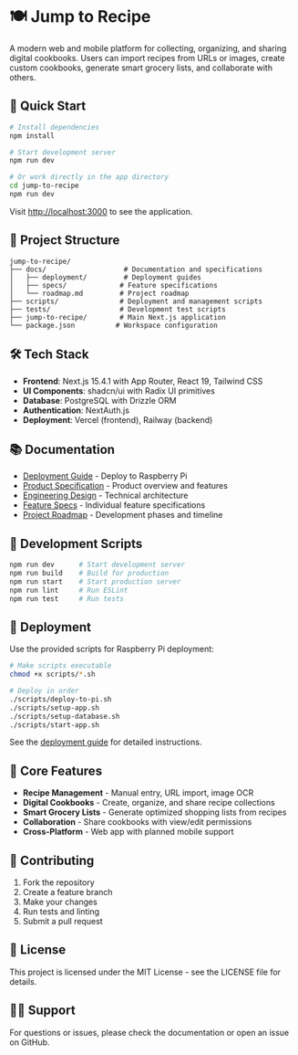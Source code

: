 # 🍽️ Jump to Recipe

A modern web and mobile platform for collecting, organizing, and sharing digital cookbooks. Users can import recipes from URLs or images, create custom cookbooks, generate smart grocery lists, and collaborate with others.

## 🚀 Quick Start

```bash
# Install dependencies
npm install

# Start development server
npm run dev

# Or work directly in the app directory
cd jump-to-recipe
npm run dev
```

Visit [http://localhost:3000](http://localhost:3000) to see the application.

## 📁 Project Structure

```
jump-to-recipe/
├── docs/                   # Documentation and specifications
│   ├── deployment/         # Deployment guides
│   ├── specs/             # Feature specifications
│   └── roadmap.md         # Project roadmap
├── scripts/               # Deployment and management scripts
├── tests/                 # Development test scripts
├── jump-to-recipe/        # Main Next.js application
└── package.json          # Workspace configuration
```

## 🛠️ Tech Stack

- **Frontend**: Next.js 15.4.1 with App Router, React 19, Tailwind CSS
- **UI Components**: shadcn/ui with Radix UI primitives
- **Database**: PostgreSQL with Drizzle ORM
- **Authentication**: NextAuth.js
- **Deployment**: Vercel (frontend), Railway (backend)

## 📚 Documentation

- [Deployment Guide](docs/deployment/README-DEPLOYMENT.md) - Deploy to Raspberry Pi
- [Product Specification](docs/specs/JumpToRecipeSpec.md) - Product overview and features
- [Engineering Design](docs/specs/EngineeringDesignDoc.md) - Technical architecture
- [Feature Specs](docs/specs/) - Individual feature specifications
- [Project Roadmap](docs/roadmap.md) - Development phases and timeline

## 🔧 Development Scripts

```bash
npm run dev      # Start development server
npm run build    # Build for production
npm run start    # Start production server
npm run lint     # Run ESLint
npm run test     # Run tests
```

## 🚀 Deployment

Use the provided scripts for Raspberry Pi deployment:

```bash
# Make scripts executable
chmod +x scripts/*.sh

# Deploy in order
./scripts/deploy-to-pi.sh
./scripts/setup-app.sh
./scripts/setup-database.sh
./scripts/start-app.sh
```

See the [deployment guide](docs/deployment/README-DEPLOYMENT.md) for detailed instructions.

## 🎯 Core Features

- **Recipe Management** - Manual entry, URL import, image OCR
- **Digital Cookbooks** - Create, organize, and share recipe collections
- **Smart Grocery Lists** - Generate optimized shopping lists from recipes
- **Collaboration** - Share cookbooks with view/edit permissions
- **Cross-Platform** - Web app with planned mobile support

## 🤝 Contributing

1. Fork the repository
2. Create a feature branch
3. Make your changes
4. Run tests and linting
5. Submit a pull request

## 📄 License

This project is licensed under the MIT License - see the LICENSE file for details.

## 🙋‍♂️ Support

For questions or issues, please check the documentation or open an issue on GitHub.